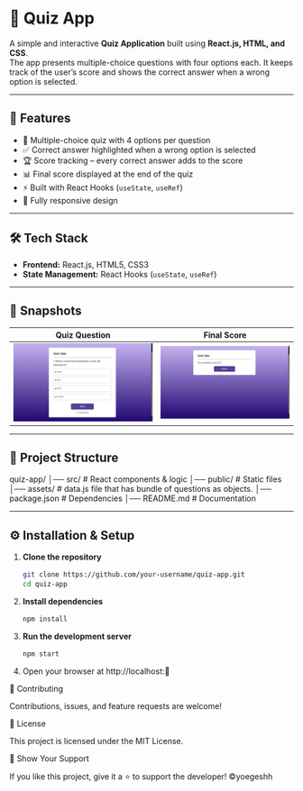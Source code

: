 # 📝 Quiz App

A simple and interactive **Quiz Application** built using **React.js, HTML, and CSS**.  
The app presents multiple-choice questions with four options each. It keeps track of the user’s score and shows the correct answer when a wrong option is selected.  

---

## 🚀 Features
- 🎯 Multiple-choice quiz with 4 options per question  
- ✅ Correct answer highlighted when a wrong option is selected  
- 🏆 Score tracking – every correct answer adds to the score  
- 📊 Final score displayed at the end of the quiz  
- ⚡ Built with React Hooks (`useState`, `useRef`)  
- 📱 Fully responsive design  

---

## 🛠️ Tech Stack
- **Frontend:** React.js, HTML5, CSS3  
- **State Management:** React Hooks (`useState`, `useRef`)  

---

## 📸 Snapshots

| Quiz Question | Final Score |
|---------------|-------------|
| ![Question Screenshot](./public/question.png) | ![Score Screenshot](./public/score.png) |

---

## 📂 Project Structure
quiz-app/
│── src/ # React components & logic
│── public/ # Static files
│── assets/ # data.js file that has bundle of questions as objects.
│── package.json # Dependencies
│── README.md # Documentation


---

## ⚙️ Installation & Setup

1. **Clone the repository**
   ```bash
   git clone https://github.com/your-username/quiz-app.git
   cd quiz-app

2. **Install dependencies**
   ```bash
   npm install

3. **Run the development server**
   ```bash
   npm start

4. Open your browser at http://localhost:🎉

🤝 Contributing

Contributions, issues, and feature requests are welcome!

📜 License

This project is licensed under the MIT License.

🌟 Show Your Support

If you like this project, give it a ⭐ to support the developer! ©yoegeshh
